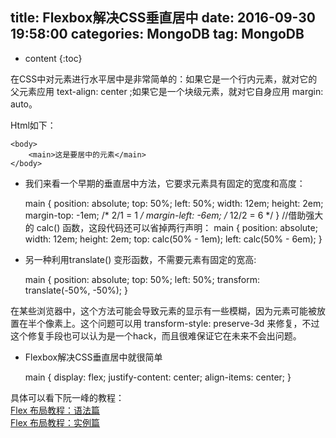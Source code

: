 title:  Flexbox解决CSS垂直居中
date:   2016-09-30 19:58:00 
categories: MongoDB
tag: MongoDB
---

* content
{:toc}

在CSS中对元素进行水平居中是非常简单的：如果它是一个行内元素，就对它的父元素应用 text-align: center ;如果它是一个块级元素，就对它自身应用 margin: auto。  

Html如下：  

	<body>
	    <main>这是要居中的元素</main>
	</body>

- 我们来看一个早期的垂直居中方法，它要求元素具有固定的宽度和高度：  

	main {
	  position: absolute;
	  top: 50%;
	  left: 50%;
	  width: 12em;
	  height: 2em;
	  margin-top: -1em;  /* 2/1 = 1 */
	  margin-left: -6em; /* 12/2 = 6 */
	}
	//借助强大的 calc() 函数，这段代码还可以省掉两行声明：
	main {
	  position: absolute;
	  width: 12em;
	  height: 2em;
	  top: calc(50% - 1em);
	  left: calc(50% - 6em);
	}

- 另一种利用translate() 变形函数，不需要元素有固定的宽高:  

	main {
	  position: absolute;
	  top: 50%;
	  left: 50%;
	  transform: translate(-50%, -50%);
	}

在某些浏览器中，这个方法可能会导致元素的显示有一些模糊，因为元素可能被放置在半个像素上。这个问题可以用 transform-style: preserve-3d 来修复，不过这个修复手段也可以认为是一个hack，而且很难保证它在未来不会出问题。  

- Flexbox解决CSS垂直居中就很简单

	main {
	  display: flex;
	  justify-content: center;
	  align-items: center;
	}

具体可以看下阮一峰的教程：  
[Flex 布局教程：语法篇](http://www.ruanyifeng.com/blog/2015/07/flex-grammar.html)  
[Flex 布局教程：实例篇](http://www.ruanyifeng.com/blog/2015/07/flex-examples.html)